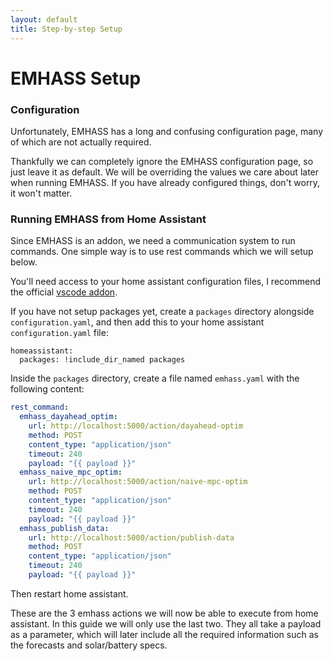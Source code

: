 ```yaml
---
layout: default
title: Step-by-step Setup
---
```


# EMHASS Setup

### Configuration

Unfortunately, EMHASS has a long and confusing configuration page, many of which are not actually
required.

Thankfully we can completely ignore the EMHASS configuration page, so just leave it as default. We
will be overriding the values we care about later when running EMHASS. If you have already
configured things, don't worry, it won't matter.

### Running EMHASS from Home Assistant

Since EMHASS is an addon, we need a communication system to run commands. One simple way is to use
rest commands which we will setup below.

You'll need access to your home assistant configuration files, I recommend the official [vscode addon](https://github.com/hassio-addons/addon-vscode).

If you have not setup packages yet, create a `packages` directory alongside `configuration.yaml`, and then add this to your home assistant `configuration.yaml` file:

```
homeassistant:
  packages: !include_dir_named packages
```

Inside the `packages` directory, create a file named `emhass.yaml` with the following content:

```yaml
rest_command:
  emhass_dayahead_optim:
    url: http://localhost:5000/action/dayahead-optim
    method: POST
    content_type: "application/json"
    timeout: 240
    payload: "{{ payload }}"
  emhass_naive_mpc_optim:
    url: http://localhost:5000/action/naive-mpc-optim
    method: POST
    content_type: "application/json"
    timeout: 240
    payload: "{{ payload }}"
  emhass_publish_data:
    url: http://localhost:5000/action/publish-data
    method: POST
    content_type: "application/json"
    timeout: 240
    payload: "{{ payload }}"
```

Then restart home assistant.

These are the 3 emhass actions we will now be able to execute from home assistant. In this guide we will only use the last two. They all take a payload as a parameter, which will later include all the required information such as the forecasts and solar/battery specs.

